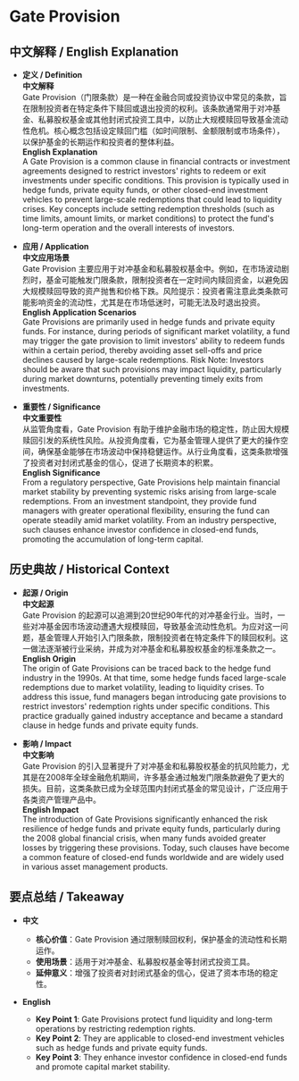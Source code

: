 # Gate Provision

## 中文解释 / English Explanation

* **定义 / Definition**  
  **中文解释**  
  Gate Provision（门限条款）是一种在金融合同或投资协议中常见的条款，旨在限制投资者在特定条件下赎回或退出投资的权利。该条款通常用于对冲基金、私募股权基金或其他封闭式投资工具中，以防止大规模赎回导致基金流动性危机。核心概念包括设定赎回门槛（如时间限制、金额限制或市场条件），以保护基金的长期运作和投资者的整体利益。  
  **English Explanation**  
  A Gate Provision is a common clause in financial contracts or investment agreements designed to restrict investors' rights to redeem or exit investments under specific conditions. This provision is typically used in hedge funds, private equity funds, or other closed-end investment vehicles to prevent large-scale redemptions that could lead to liquidity crises. Key concepts include setting redemption thresholds (such as time limits, amount limits, or market conditions) to protect the fund's long-term operation and the overall interests of investors.

* **应用 / Application**  
  **中文应用场景**  
  Gate Provision 主要应用于对冲基金和私募股权基金中。例如，在市场波动剧烈时，基金可能触发门限条款，限制投资者在一定时间内赎回资金，以避免因大规模赎回导致的资产抛售和价格下跌。风险提示：投资者需注意此类条款可能影响资金的流动性，尤其是在市场低迷时，可能无法及时退出投资。  
  **English Application Scenarios**  
  Gate Provisions are primarily used in hedge funds and private equity funds. For instance, during periods of significant market volatility, a fund may trigger the gate provision to limit investors' ability to redeem funds within a certain period, thereby avoiding asset sell-offs and price declines caused by large-scale redemptions. Risk Note: Investors should be aware that such provisions may impact liquidity, particularly during market downturns, potentially preventing timely exits from investments.

* **重要性 / Significance**  
  **中文重要性**  
  从监管角度看，Gate Provision 有助于维护金融市场的稳定性，防止因大规模赎回引发的系统性风险。从投资角度看，它为基金管理人提供了更大的操作空间，确保基金能够在市场波动中保持稳健运作。从行业角度看，这类条款增强了投资者对封闭式基金的信心，促进了长期资本的积累。  
  **English Significance**  
  From a regulatory perspective, Gate Provisions help maintain financial market stability by preventing systemic risks arising from large-scale redemptions. From an investment standpoint, they provide fund managers with greater operational flexibility, ensuring the fund can operate steadily amid market volatility. From an industry perspective, such clauses enhance investor confidence in closed-end funds, promoting the accumulation of long-term capital.

## 历史典故 / Historical Context

* **起源 / Origin**  
  **中文起源**  
  Gate Provision 的起源可以追溯到20世纪90年代的对冲基金行业。当时，一些对冲基金因市场波动遭遇大规模赎回，导致基金流动性危机。为应对这一问题，基金管理人开始引入门限条款，限制投资者在特定条件下的赎回权利。这一做法逐渐被行业采纳，并成为对冲基金和私募股权基金的标准条款之一。  
  **English Origin**  
  The origin of Gate Provisions can be traced back to the hedge fund industry in the 1990s. At that time, some hedge funds faced large-scale redemptions due to market volatility, leading to liquidity crises. To address this issue, fund managers began introducing gate provisions to restrict investors' redemption rights under specific conditions. This practice gradually gained industry acceptance and became a standard clause in hedge funds and private equity funds.

* **影响 / Impact**  
  **中文影响**  
  Gate Provision 的引入显著提升了对冲基金和私募股权基金的抗风险能力，尤其是在2008年全球金融危机期间，许多基金通过触发门限条款避免了更大的损失。目前，这类条款已成为全球范围内封闭式基金的常见设计，广泛应用于各类资产管理产品中。  
  **English Impact**  
  The introduction of Gate Provisions significantly enhanced the risk resilience of hedge funds and private equity funds, particularly during the 2008 global financial crisis, when many funds avoided greater losses by triggering these provisions. Today, such clauses have become a common feature of closed-end funds worldwide and are widely used in various asset management products.

## 要点总结 / Takeaway

* **中文**  
  - **核心价值**：Gate Provision 通过限制赎回权利，保护基金的流动性和长期运作。  
  - **使用场景**：适用于对冲基金、私募股权基金等封闭式投资工具。  
  - **延伸意义**：增强了投资者对封闭式基金的信心，促进了资本市场的稳定性。  

* **English**  
  - **Key Point 1**: Gate Provisions protect fund liquidity and long-term operations by restricting redemption rights.  
  - **Key Point 2**: They are applicable to closed-end investment vehicles such as hedge funds and private equity funds.  
  - **Key Point 3**: They enhance investor confidence in closed-end funds and promote capital market stability.